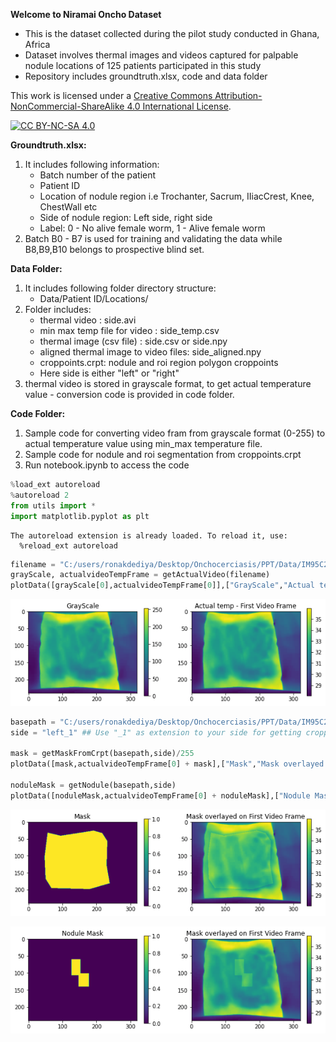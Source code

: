 **Welcome to Niramai Oncho Dataset**

* This is the dataset collected during the pilot study conducted in Ghana, Africa
* Dataset involves thermal images and videos captured for palpable nodule locations of 125 patients participated in this study
* Repository includes groundtruth.xlsx, code and data folder

This work is licensed under a
[Creative Commons Attribution-NonCommercial-ShareAlike 4.0 International License][cc-by-nc-sa].

[![CC BY-NC-SA 4.0][cc-by-nc-sa-image]][cc-by-nc-sa]

[cc-by-nc-sa]: http://creativecommons.org/licenses/by-nc-nd/4.0/
[cc-by-nc-sa-image]: https://licensebuttons.net/l/by-nc-nd/4.0/88x31.png
[cc-by-nc-sa-shield]: https://img.shields.io/badge/License-CC%20BY--NC--ND%204.0-lightgrey.svg


**Groundtruth.xlsx:**
1. It includes following information:
    * Batch number of the patient
    * Patient ID
    * Location of nodule region i.e Trochanter, Sacrum, IIiacCrest, Knee, ChestWall etc
    * Side of nodule region: Left side, right side
    * Label: 0 - No alive female worm, 1 - Alive female worm
2. Batch B0 - B7 is used for training and validating the data while B8,B9,B10 belongs to prospective blind set.    

**Data Folder:**
1. It includes following folder directory structure:
    * Data/Patient ID/Locations/
2. Folder includes:
    * thermal video : side.avi
    * min max temp file for video : side_temp.csv
    * thermal image (csv file) : side.csv or side.npy
    * aligned thermal image to video files: side_aligned.npy
    * croppoints.crpt: nodule and roi region polygon croppoints
    * Here side is either "left" or "right"
3. thermal video is stored in grayscale format, to get actual temperature value - conversion code is provided in code folder.

**Code Folder:**
1. Sample code for converting video fram from grayscale format (0-255) to actual temperature value using min_max temperature file.
2. Sample code for nodule and roi segmentation from croppoints.crpt
3. Run notebook.ipynb to access the code


```python
%load_ext autoreload
%autoreload 2
from utils import *
import matplotlib.pyplot as plt
```

    The autoreload extension is already loaded. To reload it, use:
      %reload_ext autoreload
    


```python
filename = "C:/users/ronakdediya/Desktop/Onchocerciasis/PPT/Data/IM95C2/IIiacCrest/left"
grayScale, actualvideoTempFrame = getActualVideo(filename)          
plotData([grayScale[0],actualvideoTempFrame[0]],["GrayScale","Actual temp - First Video Frame"])
```


    
![png](Code/output_2_0.png)
    



```python
basepath = "C:/users/ronakdediya/Desktop/Onchocerciasis/PPT/Data/IM95C2/IIiacCrest/"
side = "left_1" ## Use "_1" as extension to your side for getting croppointsM

mask = getMaskFromCrpt(basepath,side)/255
plotData([mask,actualvideoTempFrame[0] + mask],["Mask","Mask overlayed on First Video Frame"])

noduleMask = getNodule(basepath,side)
plotData([noduleMask,actualvideoTempFrame[0] + noduleMask],["Nodule Mask","Mask overlayed on First Video Frame"])
```


    
![png](Code/output_3_0.png)
    



    
![png](Code/output_3_1.png)
    


